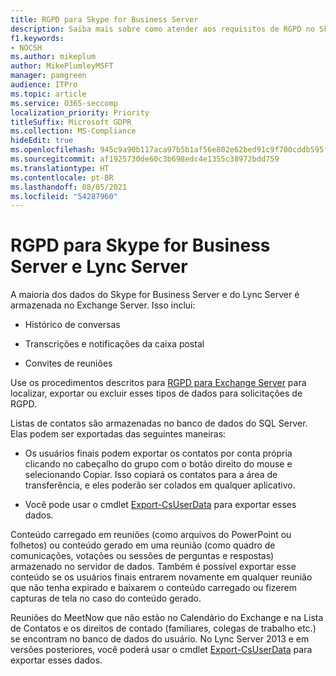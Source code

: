 ```yaml
---
title: RGPD para Skype for Business Server
description: Saiba mais sobre como atender aos requisitos de RGPD no Skype for Business Server e no Lync Server.
f1.keywords:
- NOCSH
ms.author: mikeplum
author: MikePlumleyMSFT
manager: pamgreen
audience: ITPro
ms.topic: article
ms.service: O365-seccomp
localization_priority: Priority
titleSuffix: Microsoft GDPR
ms.collection: MS-Compliance
hideEdit: true
ms.openlocfilehash: 945c9a90b117aca97b5b1af56e802e62bed91c9f700cddb595fc32bbe325559e
ms.sourcegitcommit: af1925730de60c3b698edc4e1355c38972bdd759
ms.translationtype: HT
ms.contentlocale: pt-BR
ms.lasthandoff: 08/05/2021
ms.locfileid: "54287960"
---
```

# <a name="gdpr-for-skype-for-business-server-and-lync-server"></a>RGPD para Skype for Business Server e Lync Server

A maioria dos dados do Skype for Business Server e do Lync Server é armazenada no Exchange Server. Isso inclui:

-   Histórico de conversas

-   Transcrições e notificações da caixa postal

-   Convites de reuniões

Use os procedimentos descritos para [RGPD para Exchange Server](gdpr-for-exchange-server.md) para localizar, exportar ou excluir esses tipos de dados para solicitações de RGPD.

Listas de contatos são armazenadas no banco de dados do SQL Server. Elas podem ser exportadas das seguintes maneiras:

-   Os usuários finais podem exportar os contatos por conta própria clicando no cabeçalho do grupo com o botão direito do mouse e selecionando Copiar. Isso copiará os contatos para a área de transferência, e eles poderão ser colados em qualquer aplicativo.

-   Você pode usar o cmdlet [Export-CsUserData](/powershell/module/skype/export-csuserdata) para exportar esses dados.

Conteúdo carregado em reuniões (como arquivos do PowerPoint ou folhetos) ou conteúdo gerado em uma reunião (como quadro de comunicações, votações ou sessões de perguntas e respostas) armazenado no servidor de dados. Também é possível exportar esse conteúdo se os usuários finais entrarem novamente em qualquer reunião que não tenha expirado e baixarem o conteúdo carregado ou fizerem capturas de tela no caso do conteúdo gerado.

Reuniões do MeetNow que não estão no Calendário do Exchange e na Lista de Contatos e os direitos de contado (familiares, colegas de trabalho etc.) se encontram no banco de dados do usuário. No Lync Server 2013 e em versões posteriores, você poderá usar o cmdlet [Export-CsUserData](/powershell/module/skype/export-csuserdata) para exportar esses dados.
